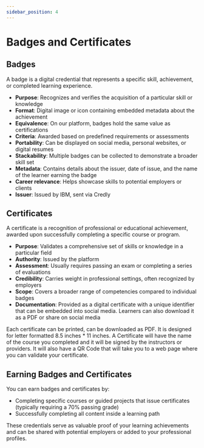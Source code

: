 ```yaml
---
sidebar_position: 4
---
```


# Badges and Certificates

## Badges

A badge is a digital credential that represents a specific skill, achievement, or completed learning experience.

- **Purpose**: Recognizes and verifies the acquisition of a particular skill or knowledge
- **Format**: Digital image or icon containing embedded metadata about the achievement
- **Equivalence**: On our platform, badges hold the same value as certifications
- **Criteria**: Awarded based on predefined requirements or assessments
- **Portability**: Can be displayed on social media, personal websites, or digital resumes
- **Stackability**: Multiple badges can be collected to demonstrate a broader skill set
- **Metadata**: Contains details about the issuer, date of issue, and the name of the learner earning the badge
- **Career relevance**: Helps showcase skills to potential employers or clients
- **Issuer**: Issued by IBM, sent via Credly

## Certificates

A certificate is a recognition of professional or educational achievement, awarded upon successfully completing a specific course or program.

- **Purpose**: Validates a comprehensive set of skills or knowledge in a particular field
- **Authority**: Issued by the platform
- **Assessment**: Usually requires passing an exam or completing a series of evaluations
- **Credibility**: Carries weight in professional settings, often recognized by employers
- **Scope**: Covers a broader range of competencies compared to individual badges
- **Documentation**: Provided as a digital certificate with a unique identifier that can be embedded into social media. Learners can also download it as a PDF or share on social media

Each certificate can be printed, can be downloaded as PDF. It is designed for letter formatted 8.5 inches * 11 inches. A Certificate will have the name of the course you completed and it will be signed by the instructors or providers. It will also have a QR Code that will take you to a web page where you can validate your certificate.

## Earning Badges and Certificates

You can earn badges and certificates by:

- Completing specific courses or guided projects that issue certificates (typically requiring a 70% passing grade)
- Successfully completing all content inside a learning path

These credentials serve as valuable proof of your learning achievements and can be shared with potential employers or added to your professional profiles.
